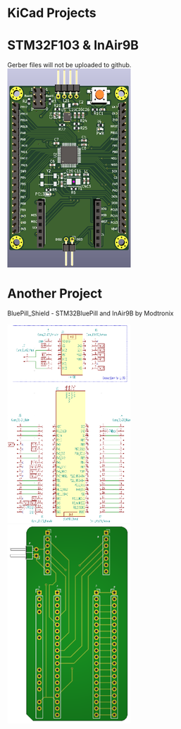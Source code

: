 # KiCad Projects

STM32F103 & InAir9B
===================
Gerber files will not be uploaded to github. <br/>
<img src="https://github.com/LawZHRobin/Projects/raw/main/KiCad/Images/ST-LoRa.PNG" width="280" height="450"> <br/>

Another Project
===============
BluePill_Shield - STM32BluePill and InAir9B by Modtronix <br/> <br/>
<img src="https://github.com/LawZHRobin/Projects/raw/main/KiCad/Images/Schem.PNG" width="280" height="450">
<img src="https://github.com/LawZHRobin/Projects/raw/main/KiCad/Images/PCB.PNG" width="280" height="450"> <br/>
